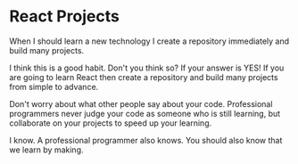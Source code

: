 # React Projects 

When I should learn a new technology I create a repository immediately and build many projects.

I think this is a good habit. Don't you think so?
If your answer is YES!
If you are going to learn React then create a repository and build many projects from simple to advance.

Don't worry about what other people say about your code.
Professional programmers never judge your code as someone who is still learning, but collaborate on your projects to speed up your learning.

I know. A professional programmer also knows. You should also know that we learn by making.
